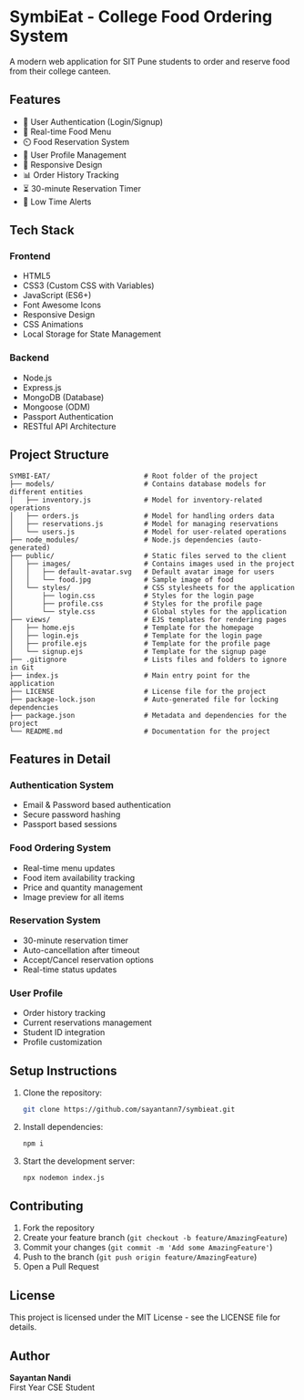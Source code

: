 # SymbiEat - College Food Ordering System

A modern web application for SIT Pune students to order and reserve food from their college canteen.

## Features

- 🔐 User Authentication (Login/Signup)
- 🍔 Real-time Food Menu
- ⏲️ Food Reservation System
- 👤 User Profile Management
- 📱 Responsive Design
- 📊 Order History Tracking
- ⏳ 30-minute Reservation Timer
- 🔔 Low Time Alerts

## Tech Stack

### Frontend
- HTML5
- CSS3 (Custom CSS with Variables)
- JavaScript (ES6+)
- Font Awesome Icons
- Responsive Design
- CSS Animations
- Local Storage for State Management

### Backend
- Node.js
- Express.js
- MongoDB (Database)
- Mongoose (ODM)
- Passport Authentication
- RESTful API Architecture

## Project Structure

```
SYMBI-EAT/                       # Root folder of the project
├── models/                      # Contains database models for different entities
│   ├── inventory.js             # Model for inventory-related operations
│   ├── orders.js                # Model for handling orders data
│   ├── reservations.js          # Model for managing reservations
│   └── users.js                 # Model for user-related operations
├── node_modules/                # Node.js dependencies (auto-generated)
├── public/                      # Static files served to the client
│   ├── images/                  # Contains images used in the project
│   │   ├── default-avatar.svg   # Default avatar image for users
│   │   └── food.jpg             # Sample image of food
│   └── styles/                  # CSS stylesheets for the application
│       ├── login.css            # Styles for the login page
│       ├── profile.css          # Styles for the profile page
│       └── style.css            # Global styles for the application
├── views/                       # EJS templates for rendering pages
│   ├── home.ejs                 # Template for the homepage
│   ├── login.ejs                # Template for the login page
│   ├── profile.ejs              # Template for the profile page
│   └── signup.ejs               # Template for the signup page
├── .gitignore                   # Lists files and folders to ignore in Git
├── index.js                     # Main entry point for the application
├── LICENSE                      # License file for the project
├── package-lock.json            # Auto-generated file for locking dependencies
├── package.json                 # Metadata and dependencies for the project
└── README.md                    # Documentation for the project
```

## Features in Detail

### Authentication System
- Email & Password based authentication
- Secure password hashing
- Passport based sessions

### Food Ordering System
- Real-time menu updates
- Food item availability tracking
- Price and quantity management
- Image preview for all items

### Reservation System
- 30-minute reservation timer
- Auto-cancellation after timeout
- Accept/Cancel reservation options
- Real-time status updates

### User Profile
- Order history tracking
- Current reservations management
- Student ID integration
- Profile customization

## Setup Instructions

1. Clone the repository:
   ```bash
   git clone https://github.com/sayantann7/symbieat.git
   ```

2. Install dependencies:
   ```bash
   npm i
   ```

3. Start the development server:
   ```bash
   npx nodemon index.js
   ```

## Contributing

1. Fork the repository
2. Create your feature branch (`git checkout -b feature/AmazingFeature`)
3. Commit your changes (`git commit -m 'Add some AmazingFeature'`)
4. Push to the branch (`git push origin feature/AmazingFeature`)
5. Open a Pull Request

## License

This project is licensed under the MIT License - see the LICENSE file for details.

## Author

**Sayantan Nandi**  
First Year CSE Student